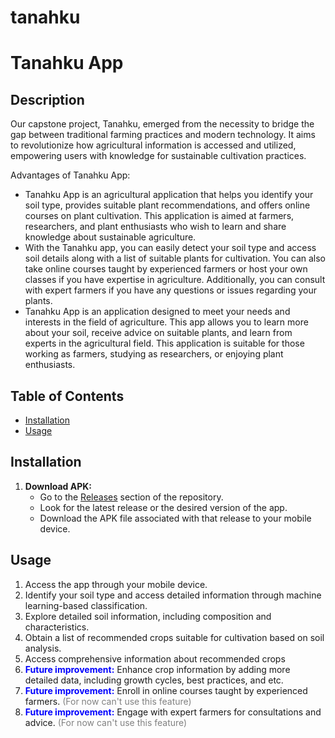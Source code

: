 # tanahku
# Tanahku App

## Description
Our capstone project, Tanahku, emerged from the necessity to bridge the gap between traditional farming practices and modern technology. It aims to revolutionize how agricultural information is accessed and utilized, empowering users with knowledge for sustainable cultivation practices.

Advantages of Tanahku App:
- Tanahku App is an agricultural application that helps you identify your soil type, provides suitable plant recommendations, and offers online courses on plant cultivation. This application is aimed at farmers, researchers, and plant enthusiasts who wish to learn and share knowledge about sustainable agriculture.
- With the Tanahku app, you can easily detect your soil type and access soil details along with a list of suitable plants for cultivation. You can also take online courses taught by experienced farmers or host your own classes if you have expertise in agriculture. Additionally, you can consult with expert farmers if you have any questions or issues regarding your plants.
- Tanahku App is an application designed to meet your needs and interests in the field of agriculture. This app allows you to learn more about your soil, receive advice on suitable plants, and learn from experts in the agricultural field. This application is suitable for those working as farmers, studying as researchers, or enjoying plant enthusiasts.

## Table of Contents
- [Installation](#installation)
- [Usage](#usage)

## Installation
1. **Download APK:**
   - Go to the [Releases](https://github.com/yourusername/tanahku-app/releases) section of the repository.
   - Look for the latest release or the desired version of the app.
   - Download the APK file associated with that release to your mobile device.

## Usage
1. Access the app through your mobile device.
2. Identify your soil type and access detailed information through machine learning-based classification.
3. Explore detailed soil information, including composition and characteristics.
4. Obtain a list of recommended crops suitable for cultivation based on soil analysis.
5. Access comprehensive information about recommended crops
6. <font color="blue">**Future improvement:**</font> Enhance crop information by adding more detailed data, including growth cycles, best practices, and etc. <font color="gray"></font>
7. <font color="blue">**Future improvement:**</font> Enroll in online courses taught by experienced farmers. <font color="gray">(For now can't use this feature)</font>
8. <font color="blue">**Future improvement:**</font> Engage with expert farmers for consultations and advice. <font color="gray">(For now can't use this feature)</font>
